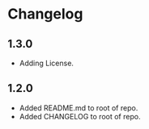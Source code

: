 # Changelog
## 1.3.0
* Adding License.
## 1.2.0
* Added README.md to root of repo.
* Added CHANGELOG to root of repo.